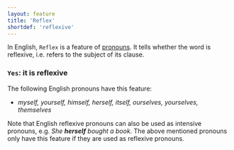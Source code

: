 ```yaml
---
layout: feature
title: 'Reflex'
shortdef: 'reflexive'
---
```


In English,  `Reflex` is a feature of [pronouns](en-pos/PRON).  It tells whether the word is reflexive, i.e. refers to the subject of its clause.

### `Yes`: it is reflexive

The following English pronouns have this feature:

* _myself, yourself, himself, herself, itself, ourselves, yourselves, themselves_

Note that English reflexive pronouns can also be used as intensive pronouns, e.g. _She <b>herself</b> bought a book_. The above mentioned pronouns only have this feature if they are used as reflexive pronouns.
<!-- Interlanguage links updated Čt lis 12 09:43:06 CET 2020 -->
